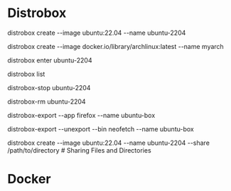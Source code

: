 # Distrobox

distrobox create --image ubuntu:22.04 --name ubuntu-2204

distrobox create --image docker.io/library/archlinux:latest --name myarch

distrobox enter ubuntu-2204

distrobox list

distrobox-stop ubuntu-2204

distrobox-rm ubuntu-2204

distrobox-export --app firefox --name ubuntu-box

distrobox-export --unexport --bin neofetch --name ubuntu-box

distrobox create --image ubuntu:22.04 --name ubuntu-2204 --share /path/to/directory # Sharing Files and Directories

# Docker
